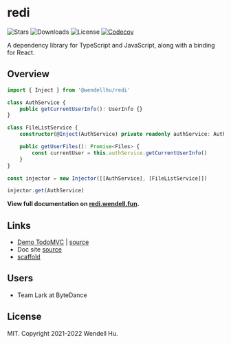 # redi

![Stars](https://badgen.net/github/stars/wendellhu95/redi)
![Downloads](https://badgen.net/npm/dt/@wendellhu/redi)
![License](https://badgen.net/github/license/wendellhu95/redi)
[![Codecov](https://img.shields.io/codecov/c/github/wendellhu95/redi.svg)](https://codecov.io/gh/wendellhu95/redi)

A dependency library for TypeScript and JavaScript, along with a binding for React.

## Overview

```typescript
import { Inject } from '@wendellhu/redi'

class AuthService {
    public getCurrentUserInfo(): UserInfo {}
}

class FileListService {
    constructor(@Inject(AuthService) private readonly authService: AuthService) {}

    public getUserFiles(): Promise<Files> {
        const currentUser = this.authService.getCurrentUserInfo()
    }
}

const injector = new Injector([[AuthService], [FileListService]])

injector.get(AuthService)
```

**View full documentation on [redi.wendell.fun](https://redi.wendell.fun/).**

## Links

-   [Demo TodoMVC](https://wendellhu95.github.io/redi-todomvc/) | [source](https://github.com/wendellhu95/redi-todomvc)
-   Doc site [source](https://github.com/wendellhu95/redi-site)
-   [scaffold](https://github.com/wendellhu95/redi-starter)

## Users

-   Team Lark at ByteDance

## License

MIT. Copyright 2021-2022 Wendell Hu.
